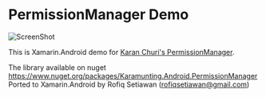 # PermissionManager Demo
![ScreenShot](https://github.com/karanchuri/PermissionManager/blob/master/demo.gif?raw=true)

This is Xamarin.Android demo for [Karan Churi's PermissionManager](https://github.com/karanchuri/PermissionManager).

The library available on nuget https://www.nuget.org/packages/Karamunting.Android.PermissionManager
Ported to Xamarin.Android by Rofiq Setiawan (rofiqsetiawan@gmail.com)
